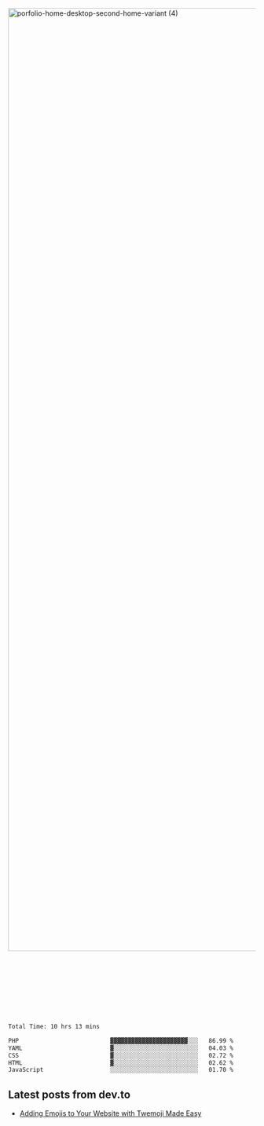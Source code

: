 <img width="1920" alt="porfolio-home-desktop-second-home-variant (4)" src="https://user-images.githubusercontent.com/44812120/231556360-1ee1d327-1a45-4bda-a93d-dd32a34149e4.png">
 
 
 
 
 
 <br><br><br><br><br><br><br>
<!--START_SECTION:waka-->

```txt
Total Time: 10 hrs 13 mins

PHP                          ▓▓▓▓▓▓▓▓▓▓▓▓▓▓▓▓▓▓▓▓▓▓░░░   86.99 %
YAML                         ▓░░░░░░░░░░░░░░░░░░░░░░░░   04.03 %
CSS                          ▓░░░░░░░░░░░░░░░░░░░░░░░░   02.72 %
HTML                         ▓░░░░░░░░░░░░░░░░░░░░░░░░   02.62 %
JavaScript                   ░░░░░░░░░░░░░░░░░░░░░░░░░   01.70 %
```

<!--END_SECTION:waka-->

## Latest posts from dev.to
<!-- MEDIUM-STORY-LIST:START -->
- [Adding Emojis to Your Website with Twemoji Made Easy](https://dev.to/danielsebesta/adding-emojis-to-your-website-with-twemoji-made-easy-mc8)
<!-- MEDIUM-STORY-LIST:END -->

